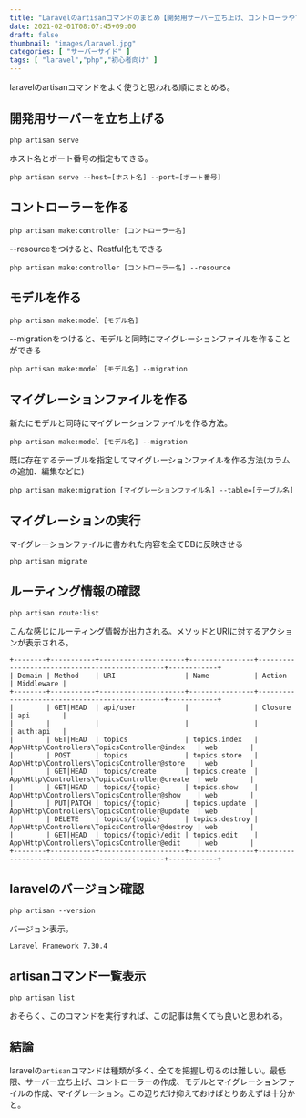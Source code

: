 ```yaml
---
title: "Laravelのartisanコマンドのまとめ【開発用サーバー立ち上げ、コントローラやマイグレーションファイル等の作成、ルーティングの確認などに】"
date: 2021-02-01T08:07:45+09:00
draft: false
thumbnail: "images/laravel.jpg"
categories: [ "サーバーサイド" ]
tags: [ "laravel","php","初心者向け" ]
---
```


laravelのartisanコマンドをよく使うと思われる順にまとめる。

## 開発用サーバーを立ち上げる

    php artisan serve

ホスト名とポート番号の指定もできる。

    php artisan serve --host=[ホスト名] --port=[ポート番号]

## コントローラーを作る

    php artisan make:controller [コントローラー名]

--resourceをつけると、Restful化もできる

    php artisan make:controller [コントローラー名] --resource

## モデルを作る
    
    php artisan make:model [モデル名]

--migrationをつけると、モデルと同時にマイグレーションファイルを作ることができる

    php artisan make:model [モデル名] --migration 

## マイグレーションファイルを作る

新たにモデルと同時にマイグレーションファイルを作る方法。

    php artisan make:model [モデル名] --migration 

既に存在するテーブルを指定してマイグレーションファイルを作る方法(カラムの追加、編集などに)

    php artisan make:migration [マイグレーションファイル名] --table=[テーブル名]

## マイグレーションの実行

マイグレーションファイルに書かれた内容を全てDBに反映させる

    php artisan migrate

## ルーティング情報の確認

    php artisan route:list

こんな感じにルーティング情報が出力される。メソッドとURIに対するアクションが表示される。

    +--------+-----------+---------------------+----------------+-----------------------------------------------+------------+
    | Domain | Method    | URI                 | Name           | Action                                        | Middleware |
    +--------+-----------+---------------------+----------------+-----------------------------------------------+------------+
    |        | GET|HEAD  | api/user            |                | Closure                                       | api        |
    |        |           |                     |                |                                               | auth:api   |
    |        | GET|HEAD  | topics              | topics.index   | App\Http\Controllers\TopicsController@index   | web        |
    |        | POST      | topics              | topics.store   | App\Http\Controllers\TopicsController@store   | web        |
    |        | GET|HEAD  | topics/create       | topics.create  | App\Http\Controllers\TopicsController@create  | web        |
    |        | GET|HEAD  | topics/{topic}      | topics.show    | App\Http\Controllers\TopicsController@show    | web        |
    |        | PUT|PATCH | topics/{topic}      | topics.update  | App\Http\Controllers\TopicsController@update  | web        |
    |        | DELETE    | topics/{topic}      | topics.destroy | App\Http\Controllers\TopicsController@destroy | web        |
    |        | GET|HEAD  | topics/{topic}/edit | topics.edit    | App\Http\Controllers\TopicsController@edit    | web        |
    +--------+-----------+---------------------+----------------+-----------------------------------------------+------------+


## laravelのバージョン確認

    php artisan --version 

バージョン表示。

    Laravel Framework 7.30.4


## artisanコマンド一覧表示

    php artisan list

おそらく、このコマンドを実行すれば、この記事は無くても良いと思われる。


## 結論

laravelの`artisan`コマンドは種類が多く、全てを把握し切るのは難しい。最低限、サーバー立ち上げ、コントローラーの作成、モデルとマイグレーションファイルの作成、マイグレーション。この辺りだけ抑えておけばとりあえずは十分かと。



